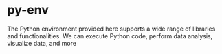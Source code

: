 # py-env
The Python environment provided here supports a wide range of libraries and functionalities. We can execute Python code, perform data analysis, visualize data, and more
